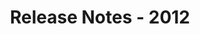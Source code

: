 ﻿---
title: Release Notes - 2012
description: "Release Notes - 2012 – learn about the latest updates and fixes."
type: docs
weight: 80
url: /sharepoint/release-notes-2012/
---


